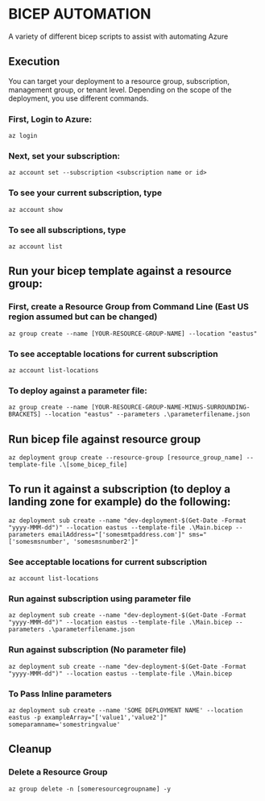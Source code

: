 # BICEP AUTOMATION

A variety of different bicep scripts to assist with automating Azure


## Execution

You can target your deployment to a resource group, subscription, management group, or tenant level. Depending on the scope of the deployment, you use different commands.

### First, Login to Azure:
   
```
az login
```

### Next, set your subscription:
   
```
az account set --subscription <subscription name or id>
```

### To see your current subscription, type 
```
az account show
```

### To see all subscriptions, type 
```
az account list
```

				
## Run your bicep template against a resource group:
### First, create a Resource Group from Command Line (East US region assumed but can be changed)

```
az group create --name [YOUR-RESOURCE-GROUP-NAME] --location "eastus"
```

### To see acceptable locations for current subscription

```
az account list-locations 
```
### To deploy against a parameter file:

```
az group create --name [YOUR-RESOURCE-GROUP-NAME-MINUS-SURROUNDING-BRACKETS] --location "eastus" --parameters .\parameterfilename.json
```


## Run bicep file against resource group
```
az deployment group create --resource-group [resource_group_name] --template-file .\[some_bicep_file]
```

## To run it against a subscription (to deploy a landing zone for example) do the following:

```
az deployment sub create --name "dev-deployment-$(Get-Date -Format "yyyy-MMM-dd")" --location eastus --template-file .\Main.bicep --parameters emailAddress="['somesmtpaddress.com']" sms="['somesmsnumber', 'somesmsnumber2']"
```

### See acceptable locations for current subscription

```
az account list-locations  
```

### Run against subscription using parameter file
```
az deployment sub create --name "dev-deployment-$(Get-Date -Format "yyyy-MMM-dd")" --location eastus --template-file .\Main.bicep --parameters .\parameterfilename.json
```

### Run against subscription (No parameter file)
```
az deployment sub create --name "dev-deployment-$(Get-Date -Format "yyyy-MMM-dd")" --location eastus --template-file .\Main.bicep
```

### To Pass Inline parameters
```
az deployment sub create --name 'SOME DEPLOYMENT NAME' --location eastus -p exampleArray="['value1','value2']" someparamname='somestringvalue'
```

## Cleanup 
### Delete a Resource Group

```
az group delete -n [someresourcegroupname] -y
```
